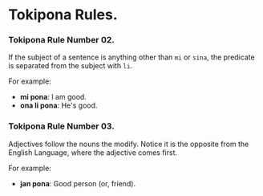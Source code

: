 # Tokipona Rules.

### Tokipona Rule Number 02.
If the subject of a sentence is anything other than `mi` or `sina`, the predicate is separated from the subject with `li`.

For example:
- **mi pona**: I am good.
- **ona li pona**: He's good.


### Tokipona Rule Number 03.
Adjectives follow the nouns the modify.
Notice it is the opposite from the English Language, where the adjective comes first.

For example:
- **jan pona**: Good person (or, friend).
